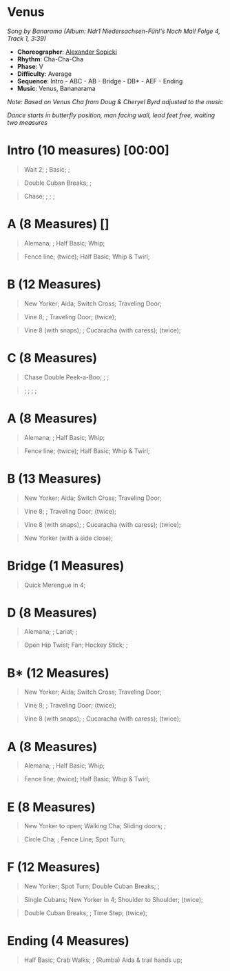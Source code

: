 # Venus
*Song by Banarama (Album: Ndr1 Niedersachsen-Fühl's Noch Mal! Folge 4, Track 1, 3:39)*

* **Choreographer**: [Alexander Sopicki](mailto:cuesheets@gmx.net "cuesheets@gmx.net")
* **Rhythm**: Cha-Cha-Cha
* **Phase**: V
* **Difficulty**: Average
* **Sequence**: Intro - ABC - AB - Bridge - DB* - AEF - Ending
* **Music**: Venus, Bananarama

*Note: Based on Venus Cha from Doug & Cheryel Byrd adjusted to the music*

*Dance starts in butterfly position, man facing wall, lead feet free, waiting two measures*

# Intro (10 measures) [00:00]

> Wait 2; ; Basic; ;


> Double Cuban Breaks; ;



> Chase; ; ; ;

# A (8 Measures) []

> Alemana; ; Half Basic; Whip;

> Fence line; (twice); Half Basic; Whip & Twirl;

# B (12 Measures)

> New Yorker; Aida; Switch Cross; Traveling Door;

> Vine 8; ; Traveling Door; (twice);

> Vine 8 (with snaps); ; Cucaracha (with caress); (twice);

# C (8 Measures)

> Chase Double Peek-a-Boo; ; ;

> ; ; ; ;

# A (8 Measures)

> Alemana; ; Half Basic; Whip;

> Fence line; (twice); Half Basic; Whip & Twirl;

# B (13 Measures)

> New Yorker; Aida; Switch Cross; Traveling Door;

> Vine 8; ; Traveling Door; (twice);

> Vine 8 (with snaps); ; Cucaracha (with caress); (twice);

> New Yorker (with a side close);

# Bridge (1 Measures)

> Quick Merengue in 4;

# D (8 Measures)

> Alemana; ; Lariat; ;

> Open Hip Twist; Fan; Hockey Stick; ;

# B* (12 Measures)

> New Yorker; Aida; Switch Cross; Traveling Door;

> Vine 8; ; Traveling Door; (twice);

> Vine 8 (with snaps); ; Cucaracha (with caress); (twice);

# A (8 Measures)

> Alemana; ; Half Basic; Whip;

> Fence line; (twice); Half Basic; Whip & Twirl;

# E (8 Measures)

> New Yorker to open; Walking Cha; Sliding doors; ;

> Circle Cha; ; Fence Line; Spot Turn;

# F (12 Measures)

> New Yorker; Spot Turn; Double Cuban Breaks; ;

> Single Cubans; New Yorker in 4; Shoulder to Shoulder; (twice);

> Double Cuban Breaks; ; Time Step; (twice);

# Ending (4 Measures)

> Half Basic; Crab Walks; ; (Rumba) Aida & trail hands up;
